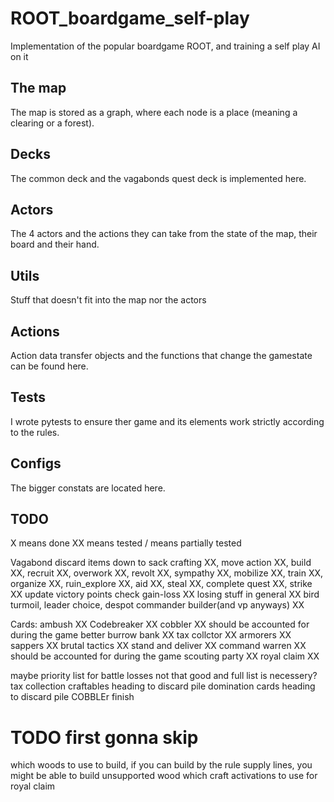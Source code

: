 # ROOT_boardgame_self-play
Implementation of the popular boardgame ROOT, and training a self play AI on it

## The map
The map is stored as a graph, where each node is a place (meaning a clearing or a forest).

## Decks
The common deck and the vagabonds quest deck is implemented here.

## Actors
The 4 actors and the actions they can take from the state of the map, their board and their hand.

## Utils
Stuff that doesn't fit into the map nor the actors

## Actions
Action data transfer objects and the functions that change the gamestate can be found here.

## Tests
I wrote pytests to ensure ther game and its elements work strictly according to the rules.

## Configs
The bigger constats are located here.

## TODO
X means done XX means tested / means partially tested

Vagabond discard items down to sack
crafting XX, move action XX, build XX, recruit XX, overwork XX, revolt XX, sympathy XX, mobilize XX, train XX, organize XX, ruin_explore XX, aid XX, steal XX, complete quest XX, strike XX
update victory points check gain-loss XX
losing stuff in general  XX
bird turmoil, leader choice, despot commander builder(and vp anyways) XX

Cards:
ambush XX
Codebreaker XX
cobbler XX should be accounted for during the game
better burrow bank XX
tax collctor XX
armorers XX
sappers XX
brutal tactics XX
stand and deliver XX
command warren XX should be accounted for during the game
scouting party XX
royal claim XX

maybe priority list for battle losses not that good and full list is necessery?
tax collection
craftables heading to discard pile
domination cards heading to discard pile
COBBLEr finish

# TODO first gonna skip
which woods to use to build, if you can build by the rule supply lines, you might be able to build unsupported wood
which craft activations to use for royal claim
